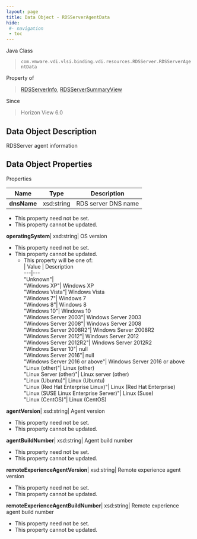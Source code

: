```yaml
---
layout: page
title: Data Object - RDSServerAgentData
hide:
 #- navigation
 - toc
---
```






Java Class  
> `com.vmware.vdi.vlsi.binding.vdi.resources.RDSServer.RDSServerAgentData`

Property of  
> [RDSServerInfo](vdi.resources.RDSServer.RDSServerInfo.md#field_detail), [RDSServerSummaryView](vdi.resources.RDSServer.RDSServerSummaryView.md#field_detail)

Since  
> Horizon View 6.0


## Data Object Description 

RDSServer agent information 

## Data Object Properties

Properties

Name |  Type |  Description   
---|---|---  
**dnsName**|  xsd:string|  RDS server DNS name   


* This property need not be set.
* This property cannot be updated.

  
**operatingSystem**|  xsd:string|  OS version   


* This property need not be set.
* This property cannot be updated.
  * This property will be one of:  
|  Value |  Description   
---|---  
"Unknown"|   
"Windows XP"| Windows XP  
"Windows Vista"| Windows Vista  
"Windows 7"| Windows 7  
"Windows 8"| Windows 8  
"Windows 10"| Windows 10  
"Windows Server 2003"| Windows Server 2003  
"Windows Server 2008"| Windows Server 2008  
"Windows Server 2008R2"| Windows Server 2008R2  
"Windows Server 2012"| Windows Server 2012  
"Windows Server 2012R2"| Windows Server 2012R2  
"Windows Server 10"| null  
"Windows Server 2016"| null  
"Windows Server 2016 or above"| Windows Server 2016 or above  
"Linux (other)"| Linux (other)  
"Linux Server (other)"| Linux server (other)  
"Linux (Ubuntu)"| Linux (Ubuntu)  
"Linux (Red Hat Enterprise Linux)"| Linux (Red Hat Enterprise)  
"Linux (SUSE Linux Enterprise Server)"| Linux (Suse)  
"Linux (CentOS)"| Linux (CentOS)  

  
**agentVersion**|  xsd:string|  Agent version   


* This property need not be set.
* This property cannot be updated.

  
**agentBuildNumber**|  xsd:string|  Agent build number   


* This property need not be set.
* This property cannot be updated.

  
**remoteExperienceAgentVersion**|  xsd:string|  Remote experience agent version   


* This property need not be set.
* This property cannot be updated.

  
**remoteExperienceAgentBuildNumber**|  xsd:string|  Remote experience agent build number   


* This property need not be set.
* This property cannot be updated.

  
  
  

  
  
